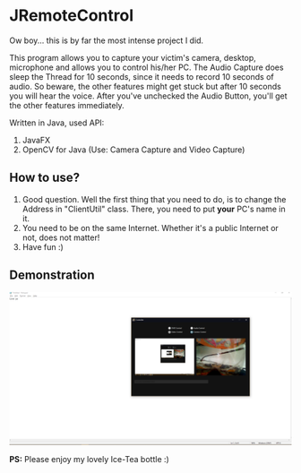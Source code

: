 # JRemoteControl

Ow boy... this is by far the most intense project I did.

This program allows you to capture your victim's camera, desktop, microphone and allows you to control his/her PC.
The Audio Capture does sleep the Thread for 10 seconds, since it needs to record 10 seconds of audio.
So beware, the other features might get stuck but after 10 seconds you will hear the voice.
After you've unchecked the Audio Button, you'll get the other features immediately.

Written in Java, used API:

1. JavaFX 
2. OpenCV for Java (Use: Camera Capture and Video Capture)

## How to use?

1. Good question. Well the first thing that you need to do, is to change the Address in "ClientUtil" class.
There, you need to put **your** PC's name in it.
2. You need to be on the same Internet. Whether it's a public Internet or not, does not matter!
3. Have fun :)

## Demonstration

![alt text](https://github.com/AAstroPhysiCS/JRemoteControl/blob/master/src/main/java/images/Annotation%202019-10-10%20173416.png)

**PS:** Please enjoy my lovely Ice-Tea bottle :)

